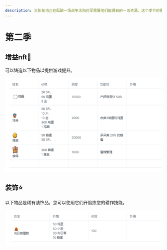```yaml
---
description: 太阳花地正在酝酿一场战争太阳花军需要他们能得到的一切资源。这个季节的重点是饲养谷仓里的动物，以生产可收藏的动物产品，并手工制作稀有和有限的物品和NFTs
---
```


# 第二季

## 增益nft:rocket:

可以铸造以下物品以提供游戏提升。

![](../.gitbook/assets/3b3cec841a966a0cefec861ea642f71.png)

## 装饰:star:

以下物品是稀有装饰品，您可以使用它们开锻炼您的耕作技能。

![](../.gitbook/assets/edbb7521b7acb6f8d5fbb228f5d2184.png)
